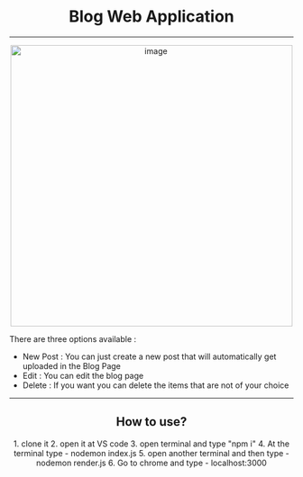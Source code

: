 <h1 align="center">Blog Web Application</h1>
<hr/>
<p align="center">
<img width="500" height="500" alt="image" src="https://github.com/user-attachments/assets/9ffe3b0e-a03b-4327-83fa-96943c239577" />
</p>
<p>
  There are three options available :
  <ul>
    <li>New Post : You can just create a new post that will automatically get uploaded in the Blog Page</li>
    <li>Edit : You can edit the blog page</li>
    <li>Delete : If you want you can delete the items that are not of your choice</li>
  </ul>
</p>
<hr/>
<h2 align="center">How to use?</h2>
<p align="Center">
  1. clone it 
  2. open it at VS code
  3. open terminal and type "npm i"
  4. At the  terminal type - nodemon index.js
  5. open another terminal and then type - nodemon render.js
  6. Go to chrome and type - localhost:3000
</p>
